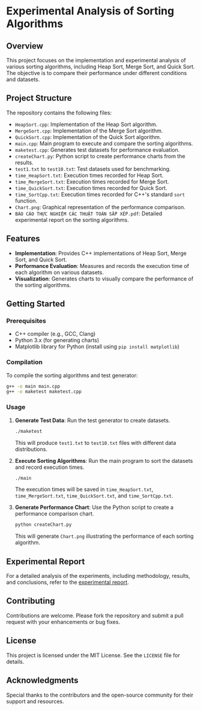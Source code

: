 # Experimental Analysis of Sorting Algorithms

## Overview

This project focuses on the implementation and experimental analysis of various sorting algorithms, including Heap Sort, Merge Sort, and Quick Sort. The objective is to compare their performance under different conditions and datasets.

## Project Structure

The repository contains the following files:

- `HeapSort.cpp`: Implementation of the Heap Sort algorithm.
- `MergeSort.cpp`: Implementation of the Merge Sort algorithm.
- `QuickSort.cpp`: Implementation of the Quick Sort algorithm.
- `main.cpp`: Main program to execute and compare the sorting algorithms.
- `maketest.cpp`: Generates test datasets for performance evaluation.
- `createChart.py`: Python script to create performance charts from the results.
- `test1.txt` to `test10.txt`: Test datasets used for benchmarking.
- `time_HeapSort.txt`: Execution times recorded for Heap Sort.
- `time_MergeSort.txt`: Execution times recorded for Merge Sort.
- `time_QuickSort.txt`: Execution times recorded for Quick Sort.
- `time_SortCpp.txt`: Execution times recorded for C++'s standard `sort` function.
- `Chart.png`: Graphical representation of the performance comparison.
- `BÁO CÁO THỰC NGHIỆM CÁC THUẬT TOÁN SẮP XẾP.pdf`: Detailed experimental report on the sorting algorithms.

## Features

- **Implementation**: Provides C++ implementations of Heap Sort, Merge Sort, and Quick Sort.
- **Performance Evaluation**: Measures and records the execution time of each algorithm on various datasets.
- **Visualization**: Generates charts to visually compare the performance of the sorting algorithms.

## Getting Started

### Prerequisites

- C++ compiler (e.g., GCC, Clang)
- Python 3.x (for generating charts)
- Matplotlib library for Python (install using `pip install matplotlib`)

### Compilation

To compile the sorting algorithms and test generator:

```bash
g++ -o main main.cpp
g++ -o maketest maketest.cpp
```

### Usage

1. **Generate Test Data**: Run the test generator to create datasets.

   ```bash
   ./maketest
   ```

   This will produce `test1.txt` to `test10.txt` files with different data distributions.

2. **Execute Sorting Algorithms**: Run the main program to sort the datasets and record execution times.

   ```bash
   ./main
   ```

   The execution times will be saved in `time_HeapSort.txt`, `time_MergeSort.txt`, `time_QuickSort.txt`, and `time_SortCpp.txt`.

3. **Generate Performance Chart**: Use the Python script to create a performance comparison chart.

   ```bash
   python createChart.py
   ```

   This will generate `Chart.png` illustrating the performance of each sorting algorithm.

## Experimental Report

For a detailed analysis of the experiments, including methodology, results, and conclusions, refer to the [experimental report](https://github.com/chauthevi2004/IT003.N21.CTTN/blob/main/B%C3%81O%20C%C3%81O%20TH%E1%BB%B0C%20NGHI%E1%BB%86M%20C%C3%81C%20THU%E1%BA%ACT%20TO%C3%81N%20S%E1%BA%AEP%20X%E1%BA%BEP.pdf).

## Contributing

Contributions are welcome. Please fork the repository and submit a pull request with your enhancements or bug fixes.

## License

This project is licensed under the MIT License. See the `LICENSE` file for details.

## Acknowledgments

Special thanks to the contributors and the open-source community for their support and resources.
